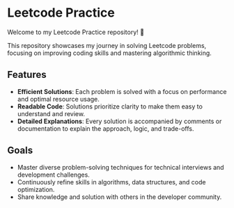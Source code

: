 # Leetcode Practice

Welcome to my Leetcode Practice repository! 🎯

This repository showcases my journey in solving Leetcode problems, focusing on improving coding skills and mastering algorithmic thinking.

## Features

- **Efficient Solutions**: Each problem is solved with a focus on performance and optimal resource usage.
- **Readable Code**: Solutions prioritize clarity to make them easy to understand and review.
- **Detailed Explanations**: Every solution is accompanied by comments or documentation to explain the approach, logic, and trade-offs.

## Goals

- Master diverse problem-solving techniques for technical interviews and development challenges.
- Continuously refine skills in algorithms, data structures, and code optimization.
- Share knowledge and solution with others in the developer community.
